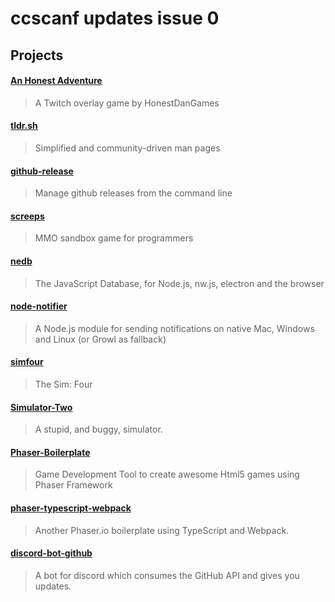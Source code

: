 # ccscanf updates issue 0

## Projects

#### [An Honest Adventure](https://docs.google.com/document/d/1xlJ7hYrMzgoi38BxHIdz6_pEu6nEhsuBzwF6ZR4vu_0/edit#heading=h.jcy9t6my07mz)

>A Twitch overlay game by HonestDanGames

#### [tldr.sh](https://tldr.sh/)

>Simplified and community-driven man pages

#### [github-release](https://github.com/j0057/github-release)

>Manage github releases from the command line

#### [screeps](https://screeps.com)

>MMO sandbox game for programmers

#### [nedb](https://github.com/louischatriot/nedb)

> The JavaScript Database, for Node.js, nw.js, electron and the browser

#### [node-notifier](https://github.com/mikaelbr/node-notifier)

> A Node.js module for sending notifications on native Mac, Windows and Linux (or Growl as fallback)

#### [simfour](https://github.com/Mobilpadde/simfour)

> The Sim: Four

#### [Simulator-Two](https://github.com/Mobilpadde/Simulator-Two)

> A stupid, and buggy, simulator.

#### [Phaser-Boilerplate](https://github.com/DallOner/Phaser-Boilerplate)

> Game Development Tool to create awesome Html5 games using Phaser Framework

#### [phaser-typescript-webpack](https://github.com/numbofathma/phaser-typescript-webpack)

> Another Phaser.io boilerplate using TypeScript and Webpack.

#### [discord-bot-github](https://github.com/Falconerd/discord-bot-github)

> A bot for discord which consumes the GitHub API and gives you updates.

